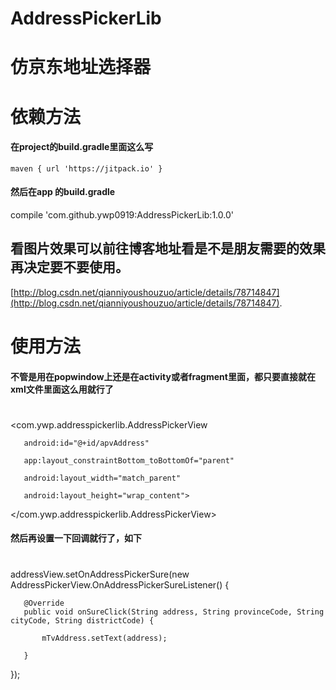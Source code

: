 # AddressPickerLib
# 仿京东地址选择器


# 依赖方法
#### 在project的build.gradle里面这么写   
    maven { url 'https://jitpack.io' }
#### 然后在app 的build.gradle      
   compile 'com.github.ywp0919:AddressPickerLib:1.0.0'
   
## 看图片效果可以前往博客地址看是不是朋友需要的效果再决定要不要使用。
[http://blog.csdn.net/qianniyoushouzuo/article/details/78714847](http://blog.csdn.net/qianniyoushouzuo/article/details/78714847).

# 使用方法
#### 不管是用在popwindow上还是在activity或者fragment里面，都只要直接就在xml文件里面这么用就行了
#

  <com.ywp.addresspickerlib.AddressPickerView

       android:id="@+id/apvAddress"
    
       app:layout_constraintBottom_toBottomOf="parent"
    
       android:layout_width="match_parent"
    
       android:layout_height="wrap_content">
    

  </com.ywp.addresspickerlib.AddressPickerView>

#### 然后再设置一下回调就行了，如下

#
   addressView.setOnAddressPickerSure(new AddressPickerView.OnAddressPickerSureListener() {

       @Override
       public void onSureClick(String address, String provinceCode, String cityCode, String districtCode) {
    
           mTvAddress.setText(address);
        
       }
    
   });

#
 

